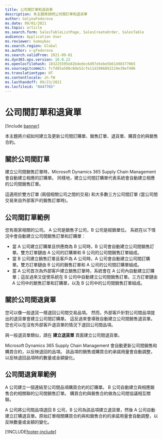 ```yaml
---
title: 公司間訂單和退貨單
description: 本主題將說明公司間訂單和退貨單
author: GalynaFedorova
ms.date: 09/01/2021
ms.topic: article
ms.search.form: SalesTableListPage, SalesCreateOrder, SalesTable
audience: Application User
ms.reviewer: kamaybac
ms.search.region: Global
ms.author: v-gfedorova
ms.search.validFrom: 2021-09-01
ms.dyn365.ops.version: 10.0.22
ms.openlocfilehash: 103225595e82bdedec6d97e5ebe5b61498377065
ms.sourcegitcommit: fcfd85a508c0de52cfe11d1986892219e39ef406
ms.translationtype: HT
ms.contentlocale: zh-TW
ms.lasthandoff: 09/23/2021
ms.locfileid: "8447765"
---
```

# <a name="intercompany-orders-and-return-orders"></a>公司間訂單和退貨單

[!include [banner](../../includes/banner.md)]

本主題將介紹如何建立及更新公司間訂購單、銷售訂單、退貨單、購買合約與銷售合約。

## <a name="about-intercompany-orders"></a>關於公司間訂單

建立公司間銷售訂單時，Microsoft Dynamics 365 Supply Chain Management 會自動建立相應的訂購單。 同樣地，建立公司間訂購單代表系統會自動建立相應的公司間銷售訂單。

這適用於雙方訂單 (兩個相關公司之間的交易) 和大多數三方公司間訂單 (當公司間交易來自外部客戶的銷售訂單時)。

## <a name="intercompany-order-example"></a>公司間訂單範例

您有兩家相關的公司。 A 公司是銷售子公司，B 公司是經銷單位。 系統在以下情況中會自動建立公司間銷售訂單和訂購單：

- 當 A 公司建立訂購單且供應商為 B 公司時，B 公司會自動建立公司間銷售訂單。雙方訂單鏈由 A 公司的訂購單和 B 公司的公司間銷售訂單組成。
- 當 B 公司建立銷售訂單且客戶為 A 公司時，A 公司會自動建立公司間訂購單。雙方訂單鏈由 B 公司的銷售訂單和 A 公司的公司間訂購單組成。
- 當 A 公司首次為外部客戶建立銷售訂單時，系統會在 A 公司內自動建立訂購單；這反過來又促使系統在 B 公司中自動建立公司間銷售訂單。三方訂單鏈由 A 公司中的銷售訂單和訂購單，以及 B 公司中的公司間銷售訂單組成。

## <a name="about-intercompany-return-orders"></a>關於公司間退貨單

您可以像一般退貨一樣退回公司間交易品項。 然而，外部客戶針對公司間品項提出的退貨單會建立公司間訂購單。 這反過來會導致自動建立公司間銷售退貨單。 您也可以在沒有外部客戶退貨單的情況下退回公司間品項。

與一般退貨單類似，請在 **建立退貨單** 頁面建立公司間退貨單。

Microsoft Dynamics 365 Supply Chain Management 會自動更新公司間銷售和購買合約，以反映退回的品項。 該品項的銷售或購買合約承諾用量會自動調整，以反映退回品項時的數量或金額變化。

## <a name="intercompany-return-order-example"></a>公司間退貨單範例

A 公司建立一個連結至公司間品項購買合約的訂購單。 B 公司自動建立與相應銷售合約相關聯的公司間銷售訂單。 購買合約與銷售合約做為公司間協議相互關聯。

A 公司將公司間品項退回 B 公司，B 公司為該品項建立退貨單，然後 A 公司自動建立訂購退貨單。原始訂單相關購買合約與和銷售合約的承諾用量會自動調整，以反映數量或金額的變化。

[!INCLUDE[footer-include](../../includes/footer-banner.md)]
